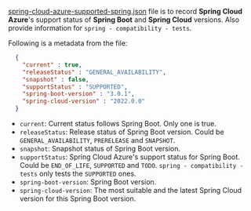 [spring-cloud-azure-supported-spring.json](https://github.com/Azure/azure-sdk-for-java/blob/main/sdk/spring/pipeline/spring-cloud-azure-supported-spring.json) file is to record **Spring Cloud Azure**'s support status of **Spring Boot** and **Spring Cloud** versions.
Also provide information for `spring - compatibility - tests`.

Following is a metadata from the file:
```json
  {
    "current" : true,
    "releaseStatus" : "GENERAL_AVAILABILITY",
    "snapshot" : false,
    "supportStatus" : "SUPPORTED",
    "spring-boot-version" : "3.0.1",
    "spring-cloud-version" : "2022.0.0"
  }
```
- `current`: Current status follows Spring Boot. Only one is true.
- `releaseStatus`: Release status of Spring Boot version. Could be `GENERAL_AVAILABILITY`, `PRERELEASE` and `SNAPSHOT`.
- `snapshot`: Snapshot status of Spring Boot version.
- `supportStatus`: Spring Cloud Azure's support status for Spring Boot. Could be `END_OF_LIFE`, `SUPPORTED` and `TODO`. `spring - compatibility - tests` only tests the `SUPPORTED` ones.
- `spring-boot-version`: Spring Boot version.
- `spring-cloud-version`: The most suitable and the latest Spring Cloud version for this Spring Boot version.